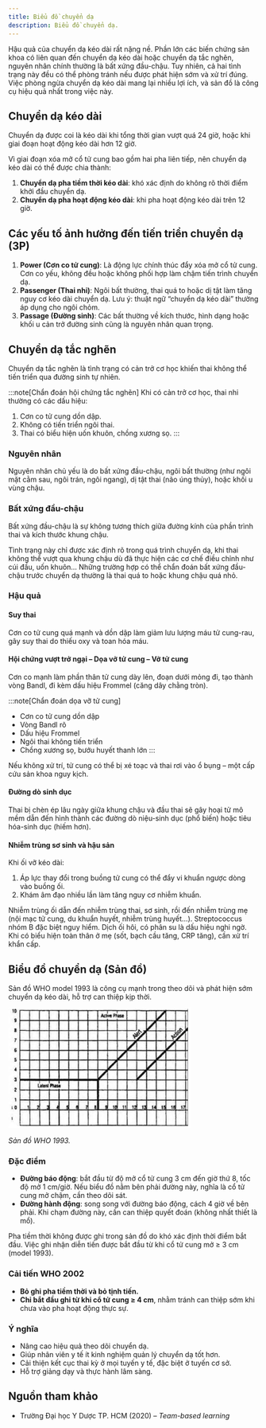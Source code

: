 ```yaml
---
title: Biểu đồ chuyển dạ
description: Biểu đồ chuyển dạ.
---
```


Hậu quả của chuyển dạ kéo dài rất nặng nề. Phần lớn các biến chứng sản khoa có liên quan đến chuyển dạ kéo dài hoặc chuyển dạ tắc nghẽn, nguyên nhân chính thường là bất xứng đầu-chậu. Tuy nhiên, cả hai tình trạng này đều có thể phòng tránh nếu được phát hiện sớm và xử trí đúng. Việc phòng ngừa chuyển dạ kéo dài mang lại nhiều lợi ích, và sản đồ là công cụ hiệu quả nhất trong việc này.

## Chuyển dạ kéo dài

Chuyển dạ được coi là kéo dài khi tổng thời gian vượt quá 24 giờ, hoặc khi giai đoạn hoạt động kéo dài hơn 12 giờ.

Vì giai đoạn xóa mở cổ tử cung bao gồm hai pha liên tiếp, nên chuyển dạ kéo dài có thể được chia thành:

1. **Chuyển dạ pha tiềm thời kéo dài**: khó xác định do không rõ thời điểm khởi đầu chuyển dạ.
2. **Chuyển dạ pha hoạt động kéo dài**: khi pha hoạt động kéo dài trên 12 giờ.

## Các yếu tố ảnh hưởng đến tiến triển chuyển dạ (3P)

1. **Power (Cơn co tử cung)**: Là động lực chính thúc đẩy xóa mở cổ tử cung. Cơn co yếu, không đều hoặc không phối hợp làm chậm tiến trình chuyển dạ.
2. **Passenger (Thai nhi)**: Ngôi bất thường, thai quá to hoặc dị tật làm tăng nguy cơ kéo dài chuyển dạ. Lưu ý: thuật ngữ “chuyển dạ kéo dài” thường áp dụng cho ngôi chỏm.
3. **Passage (Đường sinh)**: Các bất thường về kích thước, hình dạng hoặc khối u cản trở đường sinh cũng là nguyên nhân quan trọng.

## Chuyển dạ tắc nghẽn

Chuyển dạ tắc nghẽn là tình trạng có cản trở cơ học khiến thai không thể tiến triển qua đường sinh tự nhiên.

:::note[Chẩn đoán hội chứng tắc nghẽn]
Khi có cản trở cơ học, thai nhi thường có các dấu hiệu:

1. Cơn co tử cung dồn dập.
2. Không có tiến triển ngôi thai.
3. Thai có biểu hiện uốn khuôn, chồng xương sọ.
   :::

### Nguyên nhân

Nguyên nhân chủ yếu là do bất xứng đầu-chậu, ngôi bất thường (như ngôi mặt cằm sau, ngôi trán, ngôi ngang), dị tật thai (não úng thủy), hoặc khối u vùng chậu.

### Bất xứng đầu-chậu

Bất xứng đầu-chậu là sự không tương thích giữa đường kính của phần trình thai và kích thước khung chậu.

Tình trạng này chỉ được xác định rõ trong quá trình chuyển dạ, khi thai không thể vượt qua khung chậu dù đã thực hiện các cơ chế điều chỉnh như cúi đầu, uốn khuôn… Những trường hợp có thể chẩn đoán bất xứng đầu-chậu trước chuyển dạ thường là thai quá to hoặc khung chậu quá nhỏ.

### Hậu quả

#### Suy thai

Cơn co tử cung quá mạnh và dồn dập làm giảm lưu lượng máu tử cung-rau, gây suy thai do thiếu oxy và toan hóa máu.

#### Hội chứng vượt trở ngại – Dọa vỡ tử cung – Vỡ tử cung

Cơn co mạnh làm phần thân tử cung dày lên, đoạn dưới mỏng đi, tạo thành vòng Bandl, đi kèm dấu hiệu Frommel (căng dây chằng tròn).

:::note[Chẩn đoán dọa vỡ tử cung]

- Cơn co tử cung dồn dập
- Vòng Bandl rõ
- Dấu hiệu Frommel
- Ngôi thai không tiến triển
- Chồng xương sọ, bướu huyết thanh lớn
  :::

Nếu không xử trí, tử cung có thể bị xé toạc và thai rơi vào ổ bụng – một cấp cứu sản khoa nguy kịch.

#### Đường dò sinh dục

Thai bị chèn ép lâu ngày giữa khung chậu và đầu thai sẽ gây hoại tử mô mềm dẫn đến hình thành các đường dò niệu-sinh dục (phổ biến) hoặc tiêu hóa-sinh dục (hiếm hơn).

#### Nhiễm trùng sơ sinh và hậu sản

Khi ối vỡ kéo dài:

1. Áp lực thay đổi trong buồng tử cung có thể đẩy vi khuẩn ngược dòng vào buồng ối.
2. Khám âm đạo nhiều lần làm tăng nguy cơ nhiễm khuẩn.

Nhiễm trùng ối dẫn đến nhiễm trùng thai, sơ sinh, rồi đến nhiễm trùng mẹ (nội mạc tử cung, du khuẩn huyết, nhiễm trùng huyết…). Streptococcus nhóm B đặc biệt nguy hiểm. Dịch ối hôi, có phân su là dấu hiệu nghi ngờ. Khi có biểu hiện toàn thân ở mẹ (sốt, bạch cầu tăng, CRP tăng), cần xử trí khẩn cấp.

## Biểu đồ chuyển dạ (Sản đồ)

Sản đồ WHO model 1993 là công cụ mạnh trong theo dõi và phát hiện sớm chuyển dạ kéo dài, hỗ trợ can thiệp kịp thời.

![Sản đồ WHO 1993](../../../../assets/san-khoa/bieu-do-chuyen-da/bieu-do-chuyen-da-who-1993.png)

_Sản đồ WHO 1993._

### Đặc điểm

- **Đường báo động**: bắt đầu từ độ mở cổ tử cung 3 cm đến giờ thứ 8, tốc độ mở 1 cm/giờ. Nếu biểu đồ nằm bên phải đường này, nghĩa là cổ tử cung mở chậm, cần theo dõi sát.
- **Đường hành động**: song song với đường báo động, cách 4 giờ về bên phải. Khi chạm đường này, cần can thiệp quyết đoán (không nhất thiết là mổ).

Pha tiềm thời không được ghi trong sản đồ do khó xác định thời điểm bắt đầu. Việc ghi nhận diễn tiến được bắt đầu từ khi cổ tử cung mở ≥ 3 cm (model 1993).

### Cải tiến WHO 2002

- **Bỏ ghi pha tiềm thời và bỏ tịnh tiến.**
- **Chỉ bắt đầu ghi từ khi cổ tử cung ≥ 4 cm**, nhằm tránh can thiệp sớm khi chưa vào pha hoạt động thực sự.

### Ý nghĩa

- Nâng cao hiệu quả theo dõi chuyển dạ.
- Giúp nhân viên y tế ít kinh nghiệm quản lý chuyển dạ tốt hơn.
- Cải thiện kết cục thai kỳ ở mọi tuyến y tế, đặc biệt ở tuyến cơ sở.
- Hỗ trợ giảng dạy và thực hành lâm sàng.

## Nguồn tham khảo

- Trường Đại học Y Dược TP. HCM (2020) – _Team-based learning_

